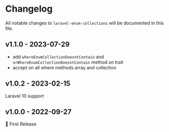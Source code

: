 # Changelog

All notable changes to `laravel-enum-collections` will be documented in this file.

## v1.1.0 - 2023-07-29

- add `whereEnumCollectionDoesntContain` and `orWhereEnumCollectionDoesntContain` method on trait
- accept on all where methods array and collection

## v1.0.2 - 2023-02-15

Laravel 10 support

## v1.0.0 - 2022-09-27

🚀 First Release
